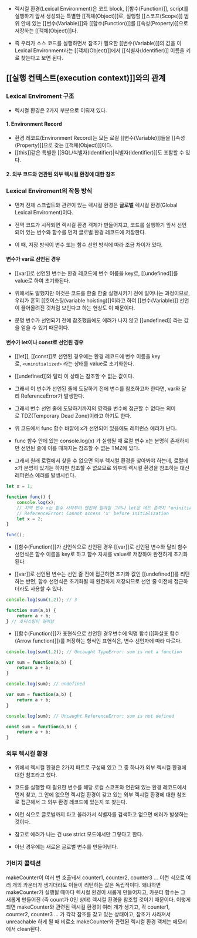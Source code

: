 - 렉시컬 환경(Lexical Environment)은 코드 block, [[함수(Function)]], script를 실행하기 앞서 생성되는 특별한 [[객체(Object)]]로, 실행할 [[스코프(Scope)]] 범위 안에 있는 [[변수(Variable)]]와 [[함수(Function)]]를 [[속성(Property)]]으로 저장하는 [[객체(Object)]]다.

- 즉 우리가 소스 코드를 실행하면서 참조가 필요한 [[변수(Variable)]]의 값을 이 Lexical Environment라는 [[객체(Object)]]에서 [[식별자(Identifier)]] 이름을 키로 찾는다고 보면 된다.


## [[실행 컨텍스트(execution context)]]와의 관계

### Lexical Enviroment 구조

- 렉시컬 환경은 2가지 부분으로 이뤄져 있다.
#### 1. Environment Record

- 환경 레코드(Environment Record)는 모든 로컬 [[변수(Variable)]]들을 [[속성(Property)]]으로 갖는 [[객체(Object)]]이다.
- [[this]]같은 특별한 [[SQL/식별자(Identifier)|식별자(Identifier)]]도 포함할 수 있다.
#### 2. 외부 코드와 연관된 외부 렉시컬 환경에 대한 참조


### Lexical Enviroment의 작동 방식

- 먼저 전체 스크립트와 관련이 있는 렉시컬 환경은 **글로벌** 렉시컬 환경(Global Lexical Enviroment)이다. 

- 전역 코드가 시작되면 렉시컬 환경 객체가 만들어지고, 코드를 실행하기 앞서 선언되어 있는 변수와 함수를 먼저 글로벌 환경 레코드에 저장한다.
- 이 때, 저장 방식이 변수 또는 함수 선언 방식에 따라 조금 차이가 있다.

#### 변수가 var로 선언된 경우  

- [[var]]로 선언된 변수는 환경 레코드에 변수 이름을 key로, [[undefined]]를 value로 하여 초기화된다. 

- 위에서도 말했지만 이것은 코드를 한줄 한줄 실행시키기 전에 일어나는 과정이므로, 우리가 흔히 [[호이스팅(variable hoisting)]]이라고 하여 [[변수(Variable)]] 선언이 끌어올려진 것처럼 보인다고 하는 현상도 이 때문이다. 
- 분명 변수가 선언되기 전에 참조했음에도 에러가 나지 않고 [[undefined]] 라는 값을 얻을 수 있기 때문이다.

#### 변수가 let이나 const로 선언된 경우  

- [[let]], [[const]]로 선언된 경우에는 환경 레코드에 변수 이름을 key로, `<uninitialized>` 라는 상태를 value로 초기화한다.
- [[undefined]]와 달리 이 상태는 참조할 수 없는 값이다. 

- 그래서 이 변수가 선언된 줄에 도달하기 전에 변수를 참조하고자 한다면, var와 달리 ReferenceError가 발생한다. 

- 그래서 변수 선언 줄에 도달하기까지의 영역을 변수에 접근할 수 없다는 의미로 TDZ(Temporary Dead Zone)이라고 하기도 한다.

- 위 코드에서 func 함수 바깥에 x가 선언되어 있음에도 레퍼런스 에러가 난다.
- func 함수 안에 있는 console.log(x) 가 실행될 때 로컬 변수 x는 분명히 존재하지만 선언된 줄에 이를 때까지는 참조할 수 없는 TMZ에 있다. 
- 그래서 원래 로컬에서 찾을 수 없으면 외부 렉시컬 환경을 찾아봐야 하는데, 로컬에 x가 분명히 있기는 하지만 참조할 수 없으므로 외부의 렉시컬 환경을 참조하는 대신 레퍼런스 에러를 발생시킨다.

```js
let x = 1;

function func() { 
	console.log(x);
	// 지역 변수 x는 함수 시작부터 엔진에 알려짐 그러나 let은 데드 존까지 "uninitialized" 초기화 되지 않음 따라서 console.log(x)는 오류가 발생
	// ReferenceError: Cannot access 'x' before initialization
	let x = 2; 
} 

func();
```

- [[함수(Function)]]가 선언식으로 선언된 경우 [[var]]로 선언된 변수와 달리 함수 선언식은 함수 이름을 key로 하고 함수 자체를 value로 저장하여 완전하게 초기화된다.

- [[var]]로 선언된 변수는 선언 줄 전에 접근하면 초기화 값인 [[undefined]]를 리턴하는 반면, 함수 선언식은 초기화될 때 완전하게 저장되므로 선언 줄 이전에 접근하더라도 사용할 수 있다.

```js
console.log(sum(1,2)); // 3 

function sum(a,b) { 
	return a + b; 
} // 호이스팅이 일어남
```

- [[함수(Function)]]가 표현식으로 선언된 경우변수에 익명 함수([[화살표 함수(Arrow function)]])를 저장하는 형식인 표현식은, 변수 선언자에 따라 다르다.

```js
console.log(sum(1,2)); // Uncaught TypeError: sum is not a function

var sum = function(a,b) { 
	return a + b; 
}
```

```js
console.log(sum); // undefined

var sum = function(a,b) { 
	return a + b; 
}
```

```js
console.log(sum); // Uncaught ReferenceError: sum is not defined 

const sum = function(a,b) { 
	return a + b; 
}
```


### 외부 렉시컬 환경

- 위에서 렉시컬 환경은 2가지 파트로 구성돼 있고 그 중 하나가 외부 렉시컬 환경에 대한 참조라고 했다.

- 코드를 실행할 때 필요한 변수를 해당 로컬 스코프와 연관돼 있는 환경 레코드에서 먼저 찾고, 그 안에 없으면 렉시컬 환경이 갖고 있는 외부 렉시컬 환경에 대한 참조로 접근해서 그 외부 환경 레코드에 있는지 또 찾는다.

- 이런 식으로 글로벌까지 타고 올라가서 식별자를 검색하고 없으면 에러가 발생하는 것이다. 
- 참고로 에러가 나는 건 use strict 모드에서만 그렇다고 한다.
- 아닌 경우에는 새로운 글로벌 변수를 만들어낸다.

### 가비지 콜렉션

makeCounter이 여러 번 호출돼서 counter1, counter2, counter3 ... 이런 식으로 여러 개의 카운터가 생기더라도 이들이 리턴하는 값은 독립적이다. 왜냐하면 makeCounter가 실행될 때마다 렉시컬 환경이 새롭게 만들어지고, 카운터 함수는 그 새롭게 만들어진 (즉 count가 0인 상태) 렉시컬 환경을 참조할 것이기 때문이다. 이렇게 되면 makeCounter와 관련된 렉시컬 환경이 여러 개가 생기고, 각 counter1, counter2, counter3 ... 가 각각 참조를 갖고 있는 상태이고, 참조가 사라져서 unreachable 하게 될 때 비로소 makeCounter와 관련된 렉시컬 환경 객체는 메모리에서 clean된다.
